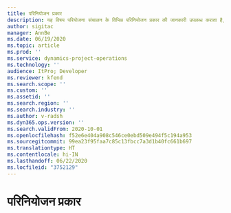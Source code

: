 ```yaml
---
title: परिनियोजन प्रकार
description: यह विषय परियोजना संचालन के विभिन्न परिनियोजन प्रकार की जानकारी उपलब्ध कराता है, और आपको यह निर्धारित करने में मदद करता है, आपकी कंपनी के लिए क्या सही है.
author: sigitac
manager: AnnBe
ms.date: 06/19/2020
ms.topic: article
ms.prod: ''
ms.service: dynamics-project-operations
ms.technology: ''
audience: ItPro; Developer
ms.reviewer: kfend
ms.search.scope: ''
ms.custom: ''
ms.assetid: ''
ms.search.region: ''
ms.search.industry: ''
ms.author: v-radsh
ms.dyn365.ops.version: ''
ms.search.validFrom: 2020-10-01
ms.openlocfilehash: f52e6e404a908c546ce0ebd509e494f5c194a953
ms.sourcegitcommit: 99ea23f95faa7c85c13fbcc7a3d1b40fc661b697
ms.translationtype: HT
ms.contentlocale: hi-IN
ms.lasthandoff: 06/22/2020
ms.locfileid: "3752129"
---
```

# <a name="deployment-types"></a>परिनियोजन प्रकार

